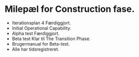 # Milepæl for Construction fase.
* Iterationsplan 4 Færdiggjort.
* Initial Operational Capability.
* Alpha test Færdiggjort.
* Beta test Klar til The Transition Phase.
* Brugermanual for Beta-test.
* Alle har tidsregistreret.
